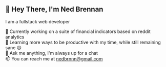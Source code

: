 ## 👋 Hey There, I'm Ned Brennan

I am a fullstack web developer

🔭 Currently working on a suite of financial indicators based on reddit analytics  
🌱 Learning more ways to be productive with my time, while still remaining sane 😄  
💬 Ask me anything, I'm always up for a chat  
📫 You can reach me at nedbrnnn@gmail.com  
